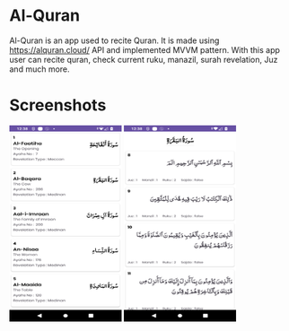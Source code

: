 # Al-Quran

Al-Quran is an app used to recite Quran. It is made using https://alquran.cloud/ API and implemented MVVM pattern. With this app user can recite quran, check current ruku, manazil, surah revelation, Juz and much more.

# Screenshots

<img width="200" height="350" src="screenshots/Screenshot_20231011-123819.png" alt="Image" > <img width="200" height="350" src="screenshots/Screenshot_20231011-123829.png" alt="Image" > 

